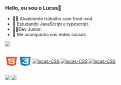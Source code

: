 ### Hello, eu sou o Lucas👋

- 👨‍💻 Atualmente trabalho com front-end.
- 📘 Estudando JavaScript e typescript.
- 👨‍💻Dev Junior.
- 📱 Me acompanha nas redes sociais.

<div align="left">
  <a href="https://github.com/lucasnatham">
  <img height="180em" src="https://github-readme-stats.vercel.app/api?username=lucasnatham&show_icons=true&theme=dark&include_all_commits=true&count_private=true"/>
</div>
  
  ##
  
  <img align="center" alt="Rafa-HTML" height="30" width="40" src="https://raw.githubusercontent.com/devicons/devicon/master/icons/html5/html5-original.svg">
  <img align="center" alt="lucas-CSS" height="30" width="40" src="https://raw.githubusercontent.com/devicons/devicon/master/icons/css3/css3-original.svg">
  <img align="center" alt="lucas-CSS" height="30" width="40" src="https://cdn.jsdelivr.net/gh/devicons/devicon/icons/javascript/javascript-original.svg">
  <img align="center" alt="lucas-CSS" height="30" width="40" src="https://cdn.jsdelivr.net/gh/devicons/devicon/icons/vscode/vscode-original.svg">
  <img align="center" alt="lucas-CSS" height="30" width="40" src="https://api.iconify.design/file-icons/coreldraw.svg?color=white">
  
  ##
  
  <div align+"left">
     <a href="https://instagram.com/_lucasnatham" target="_blank"><img src="https://img.shields.io/badge/-Instagram-%23E4405F?style=for-the-badge&logo=instagram&logoColor=white" target="_blank"></a>
    <a href = "mailto:lucasnathanoficial@gmail.com"><img src="https://img.shields.io/badge/-Gmail-%23333?style=for-the-badge&logo=gmail&logoColor=red" target="_blank"></a>
  </div>
  
